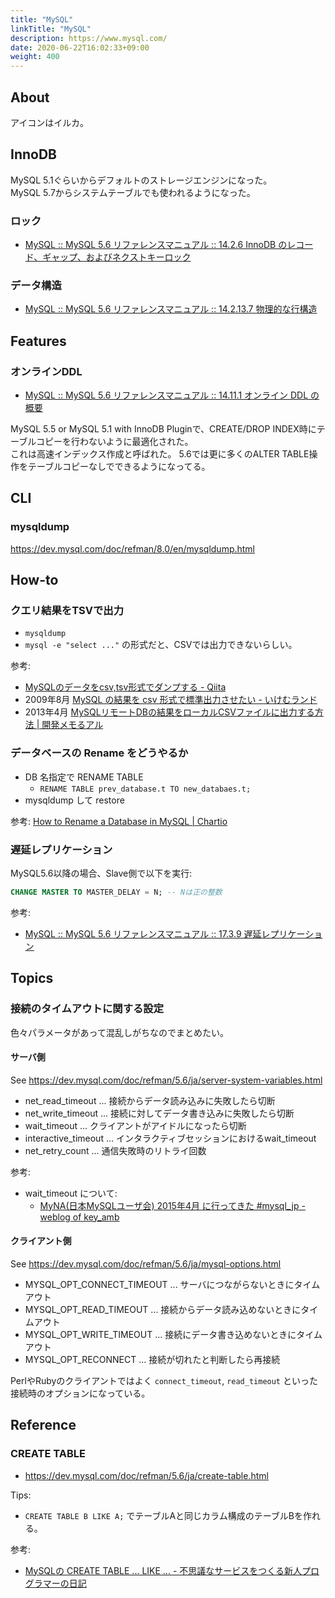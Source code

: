 ```yaml
---
title: "MySQL"
linkTitle: "MySQL"
description: https://www.mysql.com/
date: 2020-06-22T16:02:33+09:00
weight: 400
---
```


## About

アイコンはイルカ。

## InnoDB

MySQL 5.1ぐらいからデフォルトのストレージエンジンになった。  
MySQL 5.7からシステムテーブルでも使われるようになった。

### ロック

- [MySQL :: MySQL 5\.6 リファレンスマニュアル :: 14\.2\.6 InnoDB のレコード、ギャップ、およびネクストキーロック](https://dev.mysql.com/doc/refman/5.6/ja/innodb-record-level-locks.html)

### データ構造

- [MySQL :: MySQL 5.6 リファレンスマニュアル :: 14.2.13.7 物理的な行構造](https://dev.mysql.com/doc/refman/5.6/ja/innodb-physical-record.html)

## Features
### オンラインDDL

- [MySQL :: MySQL 5.6 リファレンスマニュアル :: 14.11.1 オンライン DDL の概要](https://dev.mysql.com/doc/refman/5.6/ja/innodb-create-index-overview.html "MySQL :: MySQL 5.6 リファレンスマニュアル :: 14.11.1 オンライン DDL の概要")

MySQL 5.5 or MySQL 5.1 with InnoDB Pluginで、CREATE/DROP INDEX時にテーブルコピーを行わないように最適化された。  
これは高速インデックス作成と呼ばれた。
5.6では更に多くのALTER TABLE操作をテーブルコピーなしでできるようになってる。

## CLI
### mysqldump

https://dev.mysql.com/doc/refman/8.0/en/mysqldump.html

## How-to
### クエリ結果をTSVで出力

- `mysqldump`
- `mysql -e "select ..."` の形式だと、CSVでは出力できないらしい。

参考:

- [MySQLのデータをcsv,tsv形式でダンプする - Qiita](https://qiita.com/d-dai/items/e56c2e5abf558328373f)
- 2009年8月 [MySQL の結果を csv 形式で標準出力させたい - いけむランド](https://fd0.hatenablog.jp/entry/20090801/p1)
- 2013年4月 [MySQLリモートDBの結果をローカルCSVファイルに出力する方法 | 開発メモるアル](http://shusatoo.net/db/mysql/mysql-remote-db-result-output-local-csvfile/)

### データベースの Rename をどうやるか

- DB 名指定で RENAME TABLE
  - `RENAME TABLE prev_database.t TO new_databaes.t;`
- mysqldump して restore

参考: [How to Rename a Database in MySQL | Chartio](https://chartio.com/resources/tutorials/how-to-rename-a-database-in-mysql/ "How to Rename a Database in MySQL | Chartio")

### 遅延レプリケーション

MySQL5.6以降の場合、Slave側で以下を実行:

```sql
CHANGE MASTER TO MASTER_DELAY = N; -- Nは正の整数
```

参考:

- [MySQL :: MySQL 5.6 リファレンスマニュアル :: 17.3.9 遅延レプリケーション](https://dev.mysql.com/doc/refman/5.6/ja/replication-delayed.html "MySQL :: MySQL 5.6 リファレンスマニュアル :: 17.3.9 遅延レプリケーション")

## Topics
### 接続のタイムアウトに関する設定

色々パラメータがあって混乱しがちなのでまとめたい。

#### サーバ側

See https://dev.mysql.com/doc/refman/5.6/ja/server-system-variables.html

- net_read_timeout ... 接続からデータ読み込みに失敗したら切断
- net_write_timeout ... 接続に対してデータ書き込みに失敗したら切断
- wait_timeout ... クライアントがアイドルになったら切断
- interactive_timeout ... インタラクティブセッションにおけるwait_timeout
- net_retry_count ... 通信失敗時のリトライ回数

参考:

- wait_timeout について:
  - [MyNA(日本MySQLユーザ会) 2015年4月 に行ってきた #mysql_jp - weblog of key_amb](http://keyamb.hatenablog.com/entry/2015/04/23/004126 "MyNA(日本MySQLユーザ会) 2015年4月 に行ってきた #mysql_jp - weblog of key_amb")

#### クライアント側

See https://dev.mysql.com/doc/refman/5.6/ja/mysql-options.html

- MYSQL_OPT_CONNECT_TIMEOUT ... サーバにつながらないときにタイムアウト
- MYSQL_OPT_READ_TIMEOUT ... 接続からデータ読み込めないときにタイムアウト
- MYSQL_OPT_WRITE_TIMEOUT ... 接続にデータ書き込めないときにタイムアウト
- MYSQL_OPT_RECONNECT ... 接続が切れたと判断したら再接続

PerlやRubyのクライアントではよく `connect_timeout`, `read_timeout` といった接続時のオプションになっている。

## Reference
### CREATE TABLE

- https://dev.mysql.com/doc/refman/5.6/ja/create-table.html

Tips:

- `CREATE TABLE B LIKE A;` でテーブルAと同じカラム構成のテーブルBを作れる。

参考:

- [MySQLの CREATE TABLE ... LIKE ... - 不思議なサービスをつくる新人プログラマーの日記](http://d.hatena.ne.jp/tnnsst35/20110604/1307181215 "MySQLの CREATE TABLE ... LIKE ... - 不思議なサービスをつくる新人プログラマーの日記")
